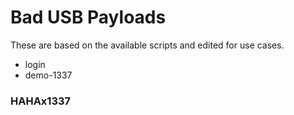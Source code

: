 # Bad USB Payloads

These are based on the available scripts and edited for use cases.

<ul>
<li> login </li>
<li> demo-1337 </li>
</ul>

### HAHAx1337
